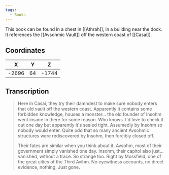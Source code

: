 ```yaml
---
tags:
  - Books
---
```


This book can be found in a chest in [[Athrah]], in a building near the dock. It references the [[Avsohmic Vault]] off the western coast of [[Casai]].

## Coordinates
| **X** | **Y** | **Z** |
| :---: | :---: | :---: |
| -2696 |  64   | -1744 |

## Transcription
> Here in Casai, they try their damndest to make sure nobody enters that old vault off the western coast. Apparently it contains some forbidden knowledge, houses a monster... the old founder of Insohm went insane in there for some reason. Who knows. I'd love to check it out one day but apparently it's sealed tight. Assumedly by Insohm so nobody would enter. Quite odd that so many ancient Avsohmic structures were rediscovered by Insohm, then forcibly closed off.
>
> Their fates are similar when you think about it. Avsohm, most of their government simply vanished one day. Insohm, their capitol also just... vanished, without a trace. So strange too. Right by Mossfield, one of the great cities of the Third Avihm. No eyewitness accounts, no direct evidence, nothing. Just gone.
